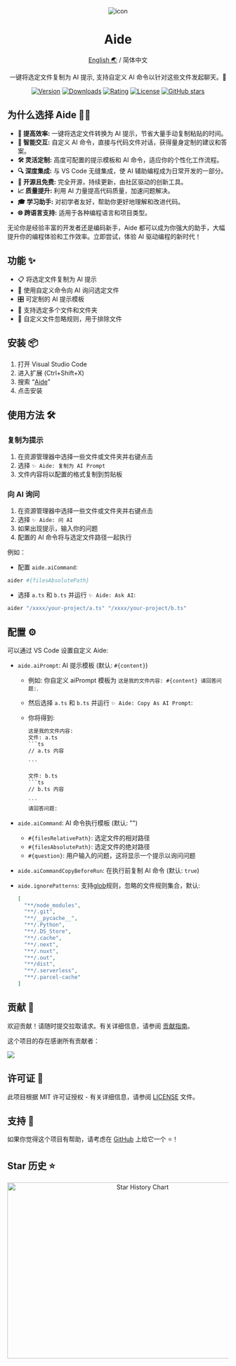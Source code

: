 <div align="center">
<img src="https://github.com/2214962083/2214962083/assets/35005637/f7a42850-0b23-45fc-9b33-bf1173e1319d" alt="icon"/>

<h1 align="center">Aide</h1>

[English 🌏](https://github.com/nicepkg/aide/tree/master/README.md) / 简体中文

一键将选定文件复制为 AI 提示, 支持自定义 AI 命令以针对这些文件发起聊天。🚀

[![Version](https://img.shields.io/visual-studio-marketplace/v/nicepkg.aide-pro)](https://marketplace.visualstudio.com/items?itemName=nicepkg.aide-pro)
[![Downloads](https://img.shields.io/visual-studio-marketplace/d/nicepkg.aide-pro)](https://marketplace.visualstudio.com/items?itemName=nicepkg.aide-pro)
[![Rating](https://img.shields.io/visual-studio-marketplace/r/nicepkg.aide-pro)](https://marketplace.visualstudio.com/items?itemName=nicepkg.aide-pro)
[![License](https://img.shields.io/github/license/nicepkg/aide)](https://github.com/nicepkg/aide/blob/master/LICENSE)
[![GitHub stars](https://img.shields.io/github/stars/nicepkg/aide)](https://github.com/nicepkg/aide)

</div>

## 为什么选择 Aide 🤷‍♂️

- **🚀 提高效率:** 一键将选定文件转换为 AI 提示，节省大量手动复制粘贴的时间。
- **🧠 智能交互:** 自定义 AI 命令，直接与代码文件对话，获得量身定制的建议和答案。
- **🛠 灵活定制:** 高度可配置的提示模板和 AI 命令，适应你的个性化工作流程。
- **🔍 深度集成:** 与 VS Code 无缝集成，使 AI 辅助编程成为日常开发的一部分。
- **🌟 开源且免费:** 完全开源，持续更新，由社区驱动的创新工具。
- **📈 质量提升:** 利用 AI 力量提高代码质量，加速问题解决。
- **🎓 学习助手:** 对初学者友好，帮助你更好地理解和改进代码。
- **🌐 跨语言支持:** 适用于各种编程语言和项目类型。

无论你是经验丰富的开发者还是编码新手，Aide 都可以成为你强大的助手，大幅提升你的编程体验和工作效率。立即尝试，体验 AI 驱动编程的新时代！

## 功能 ✨

- 📋 将选定文件复制为 AI 提示
- 💬 使用自定义命令向 AI 询问选定文件
- 🎛 可定制的 AI 提示模板
- 📁 支持选定多个文件和文件夹
- 🚫 自定义文件忽略规则，用于排除文件

## 安装 📦

1. 打开 Visual Studio Code
2. 进入扩展 (Ctrl+Shift+X)
3. 搜索 “[Aide](https://marketplace.visualstudio.com/items?itemName=nicepkg.aide-pro)”
4. 点击安装

## 使用方法 🛠

### 复制为提示

1. 在资源管理器中选择一些文件或文件夹并右键点击
2. 选择 `✨ Aide: 复制为 AI Prompt`
3. 文件内容将以配置的格式复制到剪贴板

### 向 AI 询问

1. 在资源管理器中选择一些文件或文件夹并右键点击
2. 选择 `✨ Aide: 问 AI`
3. 如果出现提示，输入你的问题
4. 配置的 AI 命令将与选定文件路径一起执行

例如：

- 配置 `aide.aiCommand`:

```bash
aider #{filesAbsolutePath}
```

- 选择 `a.ts` 和 `b.ts` 并运行 `✨ Aide: Ask AI`:

```bash
aider "/xxxx/your-project/a.ts" "/xxxx/your-project/b.ts"
```

## 配置 ⚙️

可以通过 VS Code 设置自定义 Aide:

- `aide.aiPrompt`: AI 提示模板 (默认: `#{content}`)

  - 例如: 你自定义 aiPrompt 模板为 `这是我的文件内容: #{content} 请回答问题:`.
  - 然后选择 `a.ts` 和 `b.ts` 并运行 `✨ Aide: Copy As AI Prompt`:
  - 你将得到:

    ````txt
    这是我的文件内容:
    文件: a.ts
    ```ts
    // a.ts 内容

    ```

    文件: b.ts
    ```ts
    // b.ts 内容

    ```
    请回答问题:
    ````

- `aide.aiCommand`: AI 命令执行模板 (默认: "")

  - `#{filesRelativePath}`: 选定文件的相对路径
  - `#{filesAbsolutePath}`: 选定文件的绝对路径
  - `#{question}`: 用户输入的问题，这将显示一个提示以询问问题

- `aide.aiCommandCopyBeforeRun`: 在执行前复制 AI 命令 (默认: `true`)
- `aide.ignorePatterns`: 支持[glob](https://github.com/isaacs/node-glob)规则，忽略的文件规则集合，默认:
  ```json
  [
    "**/node_modules",
    "**/.git",
    "**/__pycache__",
    "**/.Python",
    "**/.DS_Store",
    "**/.cache",
    "**/.next",
    "**/.nuxt",
    "**/.out",
    "**/dist",
    "**/.serverless",
    "**/.parcel-cache"
  ]
  ```

## 贡献 🤝

欢迎贡献！请随时提交拉取请求。有关详细信息，请参阅 [贡献指南](CONTRIBUTING.md)。

这个项目的存在感谢所有贡献者：

<a href="https://github.com/nicepkg/aide/graphs/contributors">
  <img src="https://contrib.rocks/image?repo=nicepkg/aide" />
</a>

## 许可证 📄

此项目根据 MIT 许可证授权 - 有关详细信息，请参阅 [LICENSE](LICENSE) 文件。

## 支持 💖

如果你觉得这个项目有帮助，请考虑在 [GitHub](https://github.com/nicepkg/aide) 上给它一个 ⭐️！

## Star 历史 ⭐

<div align="center">

<img src="https://api.star-history.com/svg?repos=nicepkg/smart-web&type=Date" width="600" height="400" alt="Star History Chart" valign="middle">

</div>
